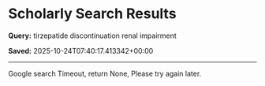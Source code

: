 # Scholarly Search Results

**Query:** tirzepatide discontinuation renal impairment

**Saved:** 2025-10-24T07:40:17.413342+00:00

---

Google search Timeout, return None, Please try again later.
